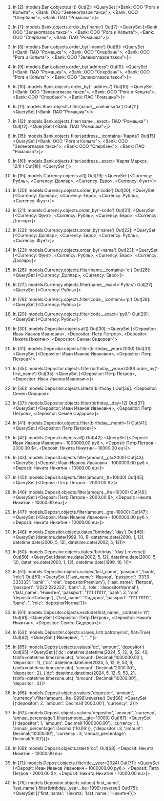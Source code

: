 1) In [2]: models.Bank.objects.all()
Out[2]: <QuerySet [<Bank: ООО "Рога и Копыта">, <Bank: ООО "Зеленоглазое такси">, <Bank: ООО "Спербанк">, <Bank: ПАО "Ромашка">]>

2) In [7]: models.Bank.objects.order_by('name')
Out[7]: <QuerySet [<Bank: ООО "Зеленоглазое такси">, <Bank: ООО "Рога и Копыта">, <Bank: ООО "Спербанк">, <Bank: ПАО "Ромашка">]>

3) In [8]: models.Bank.objects.order_by('-name')
Out[8]: <QuerySet [<Bank: ПАО "Ромашка">, <Bank: ООО "Спербанк">, <Bank: ООО "Рога и Копыта">, <Bank: ООО "Зеленоглазое такси">]>

4) In [9]: models.Bank.objects.order_by('address')
Out[9]: <QuerySet [<Bank: ПАО "Ромашка">, <Bank: ООО "Спербанк">, <Bank: ООО "Рога и Копыта">, <Bank: ООО "Зеленоглазое такси">]>

5) In [10]: models.Bank.objects.order_by('-address')
Out[10]: <QuerySet [<Bank: ООО "Зеленоглазое такси">, <Bank: ООО "Рога и Копыта">, <Bank: ООО "Спербанк">, <Bank: ПАО "Ромашка">]>

6) In [11]: models.Bank.objects.filter(name__contains='м')
Out[11]: <QuerySet [<Bank: ПАО "Ромашка">]>

7) In [12]: models.Bank.objects.filter(name__exact='ПАО "Ромашка"')
Out[12]: <QuerySet [<Bank: ПАО "Ромашка">]>

8) In [15]: models.Bank.objects.filter(address__icontains='Карла')
Out[15]: <QuerySet [<Bank: ООО "Рога и Копыта">, <Bank: ООО "Зеленоглазое такси">, <Bank: ООО "Спербанк">, <Bank: ПАО "Ромашка">]>

9) In [16]: models.Bank.objects.filter(address__exact='Карла Маркса, 12/6')
Out[16]: <QuerySet []>

10) In [19]: models.Currency.objects.all()
Out[19]: <QuerySet [<Currency: Рубль>, <Currency: Доллар>, <Currency: Евро>, <Currency: Фунт>]>

11) In [20]: models.Currency.objects.order_by('code')
Out[20]: <QuerySet [<Currency: Доллар>, <Currency: Евро>, <Currency: Рубль>, <Currency: Фунт>]>

12) In [21]: models.Currency.objects.order_by('-code')
Out[21]: <QuerySet [<Currency: Фунт>, <Currency: Рубль>, <Currency: Евро>, <Currency: Доллар>]>

13) In [22]: models.Currency.objects.order_by('name')
Out[22]: <QuerySet [<Currency: Доллар>, <Currency: Евро>, <Currency: Рубль>, <Currency: Фунт>]>

14) In [23]: models.Currency.objects.order_by('-name')
Out[23]: <QuerySet [<Currency: Фунт>, <Currency: Рубль>, <Currency: Евро>, <Currency: Доллар>]>

15) In [26]: models.Currency.objects.filter(name__contains='о')
Out[26]: <QuerySet [<Currency: Доллар>, <Currency: Евро>]>

16) In [27]: models.Currency.objects.filter(name__exact='Рубль')
Out[27]: <QuerySet [<Currency: Рубль>]>

17) In [28]: models.Currency.objects.filter(code__icontains='р')
Out[28]: <QuerySet [<Currency: Рубль>]>

18) In [29]: models.Currency.objects.filter(code__exact='руб.')
Out[29]: <QuerySet [<Currency: Рубль>]>

19) In [30]: models.Depositor.objects.all()
Out[30]: <QuerySet [<Depositor: Иван Иванов Иванович>, <Depositor: Петр Петров>, <Depositor: Никита Никитин>, <Depositor: Семен Сидоров>]>

20) In [31]: models.Depositor.objects.filter(birthday__year=2000)
Out[31]: <QuerySet [<Depositor: Иван Иванов Иванович>, <Depositor: Петр Петров>]>

21) In [35]: models.Depositor.objects.filter(birthday__year=2000).order_by('-first_name')
Out[35]: <QuerySet [<Depositor: Петр Петров>, <Depositor: Иван Иванов Иванович>]>

22) In [36]: models.Depositor.objects.latest('birthday')
Out[36]: <Depositor: Семен Сидоров>

23) In [37]: models.Depositor.objects.filter(birthday__day=12)
Out[37]: <QuerySet [<Depositor: Иван Иванов Иванович>, <Depositor: Петр Петров>, <Depositor: Семен Сидоров>]>

24) In [41]: models.Depositor.objects.filter(birthday__month=1)
Out[41]: <QuerySet [<Depositor: Петр Петров>]>

25) In [42]: models.Deposit.objects.all()
Out[42]: <QuerySet [<Deposit: Иван Иванов Иванович - 1000000.00 руб.>, <Deposit: Петр Петров - 2000.00 $>, <Deposit: Никита Никитин - 10000.00 eu>]>

26) In [43]: models.Deposit.objects.filter(amount__gt=2000)
Out[43]: <QuerySet [<Deposit: Иван Иванов Иванович - 1000000.00 руб.>, <Deposit: Никита Никитин - 10000.00 eu>]>

27) In [45]: models.Deposit.objects.filter(amount__lt=10000)
Out[45]: <QuerySet [<Deposit: Петр Петров - 2000.00 $>]>

28) In [46]: models.Deposit.objects.filter(amount__lte=10000)
Out[46]: <QuerySet [<Deposit: Петр Петров - 2000.00 $>, <Deposit: Никита Никитин - 10000.00 eu>]>

29) In [47]: models.Deposit.objects.filter(amount__gte=10000)
Out[47]: <QuerySet [<Deposit: Иван Иванов Иванович - 1000000.00 руб.>, <Deposit: Никита Никитин - 10000.00 eu>]>

30) In [48]: models.Depositor.objects.dates('birthday', 'day')
Out[48]: <QuerySet [datetime.date(1999, 10, 1), datetime.date(2000, 1, 12), datetime.date(2000, 5, 12), datetime.date(2002, 5, 12)]>

31) In [50]: models.Depositor.objects.dates('birthday', 'day').reverse()
Out[50]: <QuerySet [datetime.date(2002, 5, 12), datetime.date(2000, 5, 12), datetime.date(2000, 1, 12), datetime.date(1999, 10, 1)]>

32) In [51]: models.Depositor.objects.values('last_name', 'passport', 'bank', 'role')
Out[51]: <QuerySet [{'last_name': 'Иванов', 'passport': '3333 333333', 'bank': 1, 'role': 'depositorPremium'}, {'last_name': 'Петров', 'passport': '2222 222222', 'bank': 2, 'role':
 'depositorNormal'}, {'last_name': 'Никитин', 'passport': '1111 111111', 'bank': 3, 'role': 'depositorGarbage'}, {'last_name': 'Сидоров', 'passport': '1111 111112', 'bank': 1, 'role': 'depositorNormal'}]>

33) In [61]: models.Depositor.objects.exclude(first_name__contains='И')
Out[61]: <QuerySet [<Depositor: Петр Петров>, <Depositor: Никита Никитин>, <Depositor: Семен Сидоров>]>

34) In [62]: models.Depositor.objects.values_list('patronymic', flat=True)
Out[62]: <QuerySet ['Иванович', '', '', '']>

35) In [65]: models.Deposit.objects.values('dc', 'amount', 'depositor')
Out[65]: <QuerySet [{'dc': datetime.datetime(2024, 5, 12, 9, 52, 40, tzinfo=datetime.timezone.utc), 'amount': Decimal('1000000.00'), 'depositor': 1}, {'dc': datetime.datetime(2024,
 5, 12, 9, 53, 9, tzinfo=datetime.timezone.utc), 'amount': Decimal('2000.00'), 'depositor': 2}, {'dc': datetime.datetime(2024, 5, 12, 9, 53, 21, tzinfo=datetime.timezone.utc), 'amount': Decimal('10000.00'), 'depositor': 3}]>

36) In [66]: models.Deposit.objects.values('depositor', 'amount', 'currency').filter(amount__lte=9999).reverse()
Out[66]: <QuerySet [{'depositor': 2, 'amount': Decimal('2000.00'), 'currency': 2}]>

37) In [67]: models.Deposit.objects.values('depositor', 'amount', 'currency', 'annual_percentage').filter(amount__gte=10000)
Out[67]: <QuerySet [{'depositor': 1, 'amount': Decimal('1000000.00'), 'currency': 1, 'annual_percentage': Decimal('10.06')}, {'depositor': 3, 'amount': Decimal('10000.00'), 'currency': 3, 'annual_percentage': Decimal('5.00')}]>

38) In [68]: models.Deposit.objects.latest('dc')
Out[68]: <Deposit: Никита Никитин - 10000.00 eu>

39) In [71]: models.Deposit.objects.filter(dc__year=2024)
Out[71]: <QuerySet [<Deposit: Иван Иванов Иванович - 1000000.00 руб.>, <Deposit: Петр Петров - 2000.00 $>, <Deposit: Никита Никитин - 10000.00 eu>]>

40) In [75]: models.Depositor.objects.values('first_name', 'last_name').filter(birthday__year__lte=1999).reverse()
Out[75]: <QuerySet [{'first_name': 'Никита', 'last_name': 'Никитин'}]>

